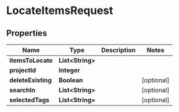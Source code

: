 

# LocateItemsRequest


## Properties

| Name | Type | Description | Notes |
|------------ | ------------- | ------------- | -------------|
|**itemsToLocate** | **List&lt;String&gt;** |  |  |
|**projectId** | **Integer** |  |  |
|**deleteExisting** | **Boolean** |  |  [optional] |
|**searchIn** | **List&lt;String&gt;** |  |  [optional] |
|**selectedTags** | **List&lt;String&gt;** |  |  [optional] |



